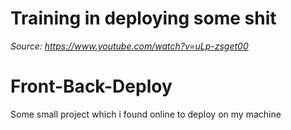 # Training in deploying some shit
*Source: https://www.youtube.com/watch?v=uLp-zsget00*

# Front-Back-Deploy
Some small project which i found online to deploy on my machine
